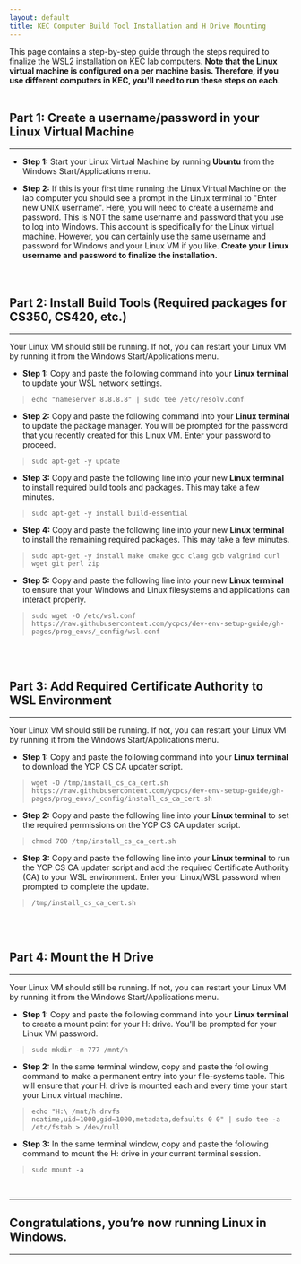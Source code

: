 ```yaml
---
layout: default
title: KEC Computer Build Tool Installation and H Drive Mounting
---
```


This page contains a step-by-step guide through the steps required to finalize the WSL2 installation on KEC lab computers. **Note that the Linux virtual machine is configured on a per machine basis. Therefore, if you use different computers in KEC, you'll need to run these steps on each.**
<br><br>



## Part 1: Create a username/password in your Linux Virtual Machine

---

* **Step 1:** Start your Linux Virtual Machine by running **Ubuntu** from the Windows Start/Applications menu.

* **Step 2:** If this is your first time running the Linux Virtual Machine on the lab computer you should see a prompt in the Linux terminal to "Enter new UNIX username". Here, you will need to create a username and password.  This is NOT the same username and password that you use to log into Windows. This account is specifically for the Linux virtual machine.  However, you can certainly use the same username and password for Windows and your Linux VM if you like. **Create your Linux username and password to finalize the installation.**
<br><br><br>



## Part 2: Install Build Tools (Required packages for CS350, CS420, etc.)

---

Your Linux VM should still be running. If not, you can restart your Linux VM by running it from the Windows Start/Applications menu.

* **Step 1:** Copy and paste the following command into your **Linux terminal** to update your WSL network settings.

> ```
> echo "nameserver 8.8.8.8" | sudo tee /etc/resolv.conf
> ```

* **Step 2:** Copy and paste the following command into your **Linux terminal** to update the package manager. You will be prompted for the password that you recently created for this Linux VM. Enter your password to proceed.

> ```
> sudo apt-get -y update
> ```


* **Step 3:** Copy and paste the following line into your new **Linux terminal** to install required build tools and packages. This may take a few minutes.

> ```
> sudo apt-get -y install build-essential
> ```


* **Step 4:** Copy and paste the following line into your new **Linux terminal** to install the remaining required packages. This may take a few minutes.

> ```
> sudo apt-get -y install make cmake gcc clang gdb valgrind curl wget git perl zip
> ```


* **Step 5:** Copy and paste the following line into your new **Linux terminal** to ensure  that your Windows and Linux filesystems and applications can interact properly.

> ```
> sudo wget -O /etc/wsl.conf https://raw.githubusercontent.com/ycpcs/dev-env-setup-guide/gh-pages/prog_envs/_config/wsl.conf
> ```

<br><br>



## Part 3: Add Required Certificate Authority to WSL Environment

---

Your Linux VM should still be running. If not, you can restart your Linux VM by running it from the Windows Start/Applications menu.

* **Step 1:** Copy and paste the following command into your **Linux terminal** to download the YCP CS CA updater script.

> ```
> wget -O /tmp/install_cs_ca_cert.sh https://raw.githubusercontent.com/ycpcs/dev-env-setup-guide/gh-pages/prog_envs/_config/install_cs_ca_cert.sh
> ```


* **Step 2:** Copy and paste the following line into your **Linux terminal** to set the required permissions on the YCP CS CA updater script.

> ```
> chmod 700 /tmp/install_cs_ca_cert.sh
> ```


* **Step 3:** Copy and paste the following line into your **Linux terminal** to run the YCP CS CA updater script and add the required Certificate Authority (CA) to your WSL environment. Enter your Linux/WSL password when prompted to complete the update.

> ```
> /tmp/install_cs_ca_cert.sh
> ```

<br><br>



## Part 4: Mount the H Drive

---

Your Linux VM should still be running. If not, you can restart your Linux  VM by running it from the Windows Start/Applications menu.

* **Step 1:** Copy and paste the following command into your **Linux terminal** to create a mount point for your H: drive.  You'll be prompted for your Linux VM password.

> ```
> sudo mkdir -m 777 /mnt/h
> ```


* **Step 2:** In the same terminal window, copy and paste the following command to make a permanent entry into your file-systems table.  This will ensure that your H: drive is mounted each and every time your start your Linux virtual machine.

> ```
> echo "H:\ /mnt/h drvfs noatime,uid=1000,gid=1000,metadata,defaults 0 0" | sudo tee -a /etc/fstab > /dev/null
> ```


* **Step 3:** In the same terminal window, copy and paste the following command to mount 
the H: drive in your current terminal session.

> ```
> sudo mount -a
> ```


<br>


---

## Congratulations, you’re now running Linux in Windows.

--- 
